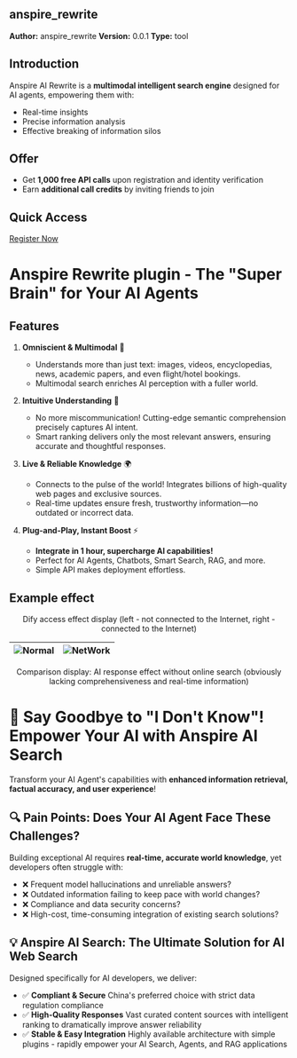 ## anspire_rewrite

**Author:** anspire_rewrite
**Version:** 0.0.1
**Type:** tool

## Introduction

Anspire AI Rewrite is a **multimodal intelligent search engine** designed for AI agents, empowering them with:

- Real-time insights
- Precise information analysis
- Effective breaking of information silos

## Offer

- Get **1,000 free API calls** upon registration and identity verification
- Earn **additional call credits** by inviting friends to join

## Quick Access

[Register Now](https://open.anspire.cn)

# Anspire Rewrite plugin - The "Super Brain" for Your AI Agents

## Features

1. **Omniscient & Multimodal** 🚀

   - Understands more than just text: images, videos, encyclopedias, news, academic papers, and even flight/hotel bookings.
   - Multimodal search enriches AI perception with a fuller world.

2. **Intuitive Understanding** 🧠

   - No more miscommunication! Cutting-edge semantic comprehension precisely captures AI intent.
   - Smart ranking delivers only the most relevant answers, ensuring accurate and thoughtful responses.

3. **Live & Reliable Knowledge** 🌍

   - Connects to the pulse of the world! Integrates billions of high-quality web pages and exclusive sources.
   - Real-time updates ensure fresh, trustworthy information—no outdated or incorrect data.

4. **Plug-and-Play, Instant Boost** ⚡
   - **Integrate in 1 hour, supercharge AI capabilities!**
   - Perfect for AI Agents, Chatbots, Smart Search, RAG, and more.
   - Simple API makes deployment effortless.

## Example effect

<p align="center">Dify access effect display (left - not connected to the Internet, right - connected to the Internet)</p>

| ![Normal](normal.png) | ![NetWork](network.png) |
| --------------------- | ----------------------- |

<p align="center">Comparison display: AI response effect without online search (obviously lacking comprehensiveness and real-time information)</p>

# 🚀 Say Goodbye to "I Don't Know"! Empower Your AI with Anspire AI Search

Transform your AI Agent's capabilities with **enhanced information retrieval, factual accuracy, and user experience**!

## 🔍 Pain Points: Does Your AI Agent Face These Challenges?

Building exceptional AI requires **real-time, accurate world knowledge**, yet developers often struggle with:

- ❌ Frequent model hallucinations and unreliable answers?
- ❌ Outdated information failing to keep pace with world changes?
- ❌ Compliance and data security concerns?
- ❌ High-cost, time-consuming integration of existing search solutions?

## 💡 Anspire AI Search: The Ultimate Solution for AI Web Search

Designed specifically for AI developers, we deliver:

- ✅ **Compliant & Secure**
  China's preferred choice with strict data regulation compliance
- ✅ **High-Quality Responses**
  Vast curated content sources with intelligent ranking to dramatically improve answer reliability
- ✅ **Stable & Easy Integration**
  Highly available architecture with simple plugins - rapidly empower your AI Search, Agents, and RAG applications
